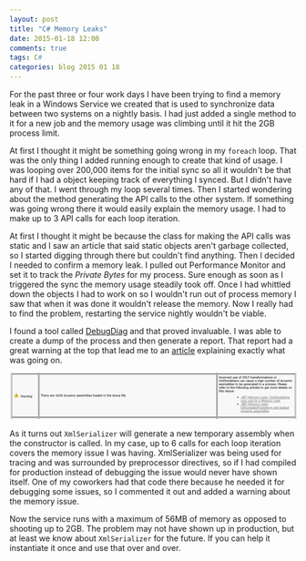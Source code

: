 ```yaml
---
layout: post
title: "C# Memory Leaks"
date: 2015-01-18 12:00
comments: true
tags: C#
categories: blog 2015 01 18
---
```

For the past three or four work days I have been trying to find a memory leak in a Windows Service we created that is used to synchronize data between two systems on a nightly basis. I had just added a single method to it for a new job and the memory usage was climbing until it hit the 2GB process limit.

At first I thought it might be something going wrong in my `foreach` loop. That was the only thing I added running enough to create that kind of usage. I was looping over 200,000 items for the initial sync so all it wouldn't be that hard if I had a object keeping track of everything I synced. But I didn't have any of that. I went through my loop several times. Then I started wondering about the method generating the API calls to the other system. If something was going wrong there it would easily explain the memory usage. I had to make up to 3 API calls for each loop iteration.

At first I thought it might be because the class for making the API calls was static and I saw an article that said static objects aren't garbage collected, so I started digging through there but couldn't find anything. Then I decided I needed to confirm a memory leak. I pulled out Performance Monitor and set it to track the *Private Bytes* for my process. Sure enough as soon as I triggered the sync the memory usage steadily took off. Once I had whittled down the objects I had to work on so I wouldn't run out of process memory I saw that when it was done it wouldn't release the memory. Now I really had to find the problem, restarting the service nightly wouldn't be viable.

I found a tool called [DebugDiag](http://www.microsoft.com/en-us/download/details.aspx?id=42933) and that proved invaluable. I was able to create a dump of the process and then generate a report. That report had a great warning at the top that lead me to an [article](http://blogs.msdn.com/b/tess/archive/2006/02/15/532804.aspx) explaining exactly what was going on.

![DebugDiag Results](/assets/img/posts/csharp-memory-leaks00.png)

As it turns out `XmlSerializer` will generate a new temporary assembly when the constructor is called. In my case, up to 6 calls for each loop iteration covers the memory issue I was having. XmlSerializer was being used for tracing and was surrounded by preprocessor directives, so if I had compiled for production instead of debugging the issue would never have shown itself. One of my coworkers had that code there because he needed it for debugging some issues, so I commented it out and added a warning about the memory issue.

Now the service runs with a maximum of 56MB of memory as opposed to shooting up to 2GB. The problem may not have shown up in production, but at least we know about `XmlSerializer` for the future. If you can help it instantiate it once and use that over and over.
